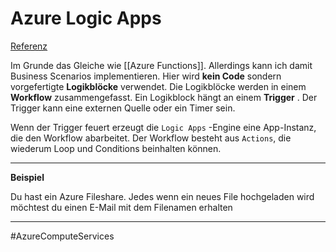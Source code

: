 # Azure Logic Apps

[Referenz](https://docs.microsoft.com/en-us/learn/modules/azure-compute-fundamentals/azure-functions)

Im Grunde das Gleiche wie  [[Azure Functions]]. Allerdings kann ich damit Business Scenarios implementieren. Hier wird **kein Code** sondern vorgefertigte **Logikblöcke** verwendet. Die Logikblöcke werden in einem **Workflow** zusammengefasst. Ein Logikblock hängt an einem **Trigger** . Der Trigger kann eine externen Quelle oder ein Timer sein.

Wenn der Trigger feuert erzeugt die `Logic Apps` -Engine eine App-Instanz, die den Workflow abarbeitet. Der Workflow besteht aus `Actions`, die wiederum Loop und Conditions beinhalten können.

---
**Beispiel**

Du hast ein Azure Fileshare. Jedes wenn ein neues File hochgeladen wird möchtest du einen E-Mail mit dem Filenamen erhalten

---




#AzureComputeServices